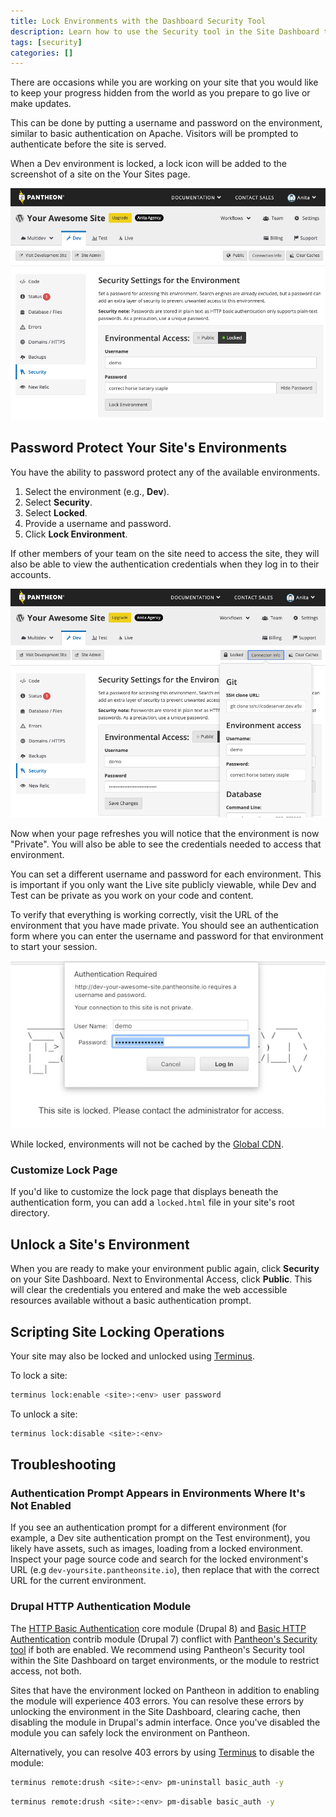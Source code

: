 ```yaml
---
title: Lock Environments with the Dashboard Security Tool
description: Learn how to use the Security tool in the Site Dashboard to keep your work hidden from the public for Drupal or WordPress site development.
tags: [security]
categories: []
---
```


There are occasions while you are working on your site that you would like to keep your progress hidden from the world as you prepare to go live or make updates.

This can be done by putting a username and password on the environment, similar to basic authentication on Apache. Visitors will be prompted to authenticate before the site is served.

<Alert title="Note" type="info">

When a Dev environment is locked, a lock icon will be added to the screenshot of a site on the Your Sites page.

</Alert>

![Lock environment](../images/dashboard/lock-environment.png)

## Password Protect Your Site's Environments

You have the ability to password protect any of the available environments.

1. Select the environment (e.g., <span class="glyphicon glyphicon-wrench"></span> **Dev**).
2. Select <span class="glyphicon glyphicon-keys"></span> **Security**.
3. Select **Locked**.
4. Provide a username and password.
5. Click **Lock Environment**.

If other members of your team on the site need to access the site, they will also be able to view the authentication credentials when they log in to their accounts.

![Credentials](../images/dashboard/environment-access.png)

Now when your page refreshes you will notice that the environment is now "Private". You will also be able to see the credentials needed to access that environment.

You can set a different username and password for each environment. This is important if you only want the Live site publicly viewable, while Dev and Test can be private as you work on your code and content.

To verify that everything is working correctly, visit the URL of the environment that you have made private. You should see an authentication form where you can enter the username and password for that environment to start your session.

![Locked site example](../images/auth-required.png)

<Alert title="Note" type="info">

While locked, environments will not be cached by the [Global CDN](/global-cdn).

</Alert>

### Customize Lock Page
If you'd like to customize the lock page that displays beneath the authentication form, you can add a `locked.html` file in your site's root directory.

## Unlock a Site's Environment
When you are ready to make your environment public again, click **Security** on your Site Dashboard. Next to Environmental Access, click **Public**.
This will clear the credentials you entered and make the web accessible resources available without a basic authentication prompt.

## Scripting Site Locking Operations
Your site may also be locked and unlocked using [Terminus](/terminus).

To lock a site:

```bash
terminus lock:enable <site>:<env> user password
```

To unlock a site:

```bash
terminus lock:disable <site>:<env>
```

## Troubleshooting

### Authentication Prompt Appears in Environments Where It's Not Enabled

If you see an authentication prompt for a different environment (for example, a Dev site authentication prompt on the Test environment), you likely have assets, such as images, loading from a locked environment. Inspect your page source code and search for the locked environment's URL (e.g `dev-yoursite.pantheonsite.io`), then replace that with the correct URL for the current environment.

### Drupal HTTP Authentication Module

The [HTTP Basic Authentication](https://www.drupal.org/docs/8/core/modules/basic_auth) core module (Drupal 8) and [Basic HTTP Authentication](https://www.drupal.org/project/basic_auth) contrib module (Drupal 7) conflict with [Pantheon's Security tool](/security/#password-protect-your-site%27s-environments) if both are enabled. We recommend using Pantheon's Security tool within the Site Dashboard on target environments, or the module to restrict access, not both.

Sites that have the environment locked on Pantheon in addition to enabling the module will experience 403 errors. You can resolve these errors by unlocking the environment in the Site Dashboard, clearing cache, then disabling the module in Drupal's admin interface. Once you've disabled the module you can safely lock the environment on Pantheon.

Alternatively, you can resolve 403 errors by using [Terminus](/terminus) to disable the module:

<TabList>

<Tab title="Drupal 8" id="d8" active={true}>

```bash
terminus remote:drush <site>:<env> pm-uninstall basic_auth -y
```

</Tab>

<Tab title="Drupal 7" id="d7">

```bash
terminus remote:drush <site>:<env> pm-disable basic_auth -y
```

</Tab>

</TabList>
